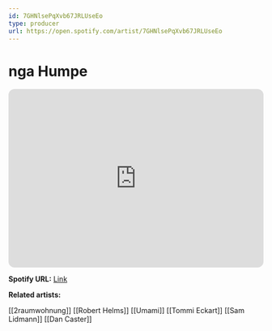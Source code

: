 ```yaml
---
id: 7GHNlsePqXvb67JRLUseEo
type: producer
url: https://open.spotify.com/artist/7GHNlsePqXvb67JRLUseEo
---
```

# nga Humpe

<iframe style="border-radius:12px" src="https://open.spotify.com/embed/artist/7GHNlsePqXvb67JRLUseEo" width="100%" height="352" frameBorder="0" allowfullscreen="" allow="autoplay; clipboard-write; encrypted-media; fullscreen; picture-in-picture" loading="lazy"></iframe>

**Spotify URL:** [Link](https://open.spotify.com/artist/7GHNlsePqXvb67JRLUseEo)

**Related artists:**

[[2raumwohnung]]
[[Robert Helms]]
[[Umami]]
[[Tommi Eckart]]
[[Sam Lidmann]]
[[Dan Caster]]
